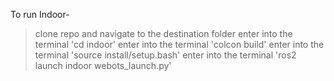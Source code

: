 To run Indoor-
> clone repo and navigate to the destination folder
> enter into the terminal 'cd indoor'
> enter into the terminal 'colcon build'
> enter into the terminal 'source install/setup.bash'
> enter into the terminal 'ros2 launch indoor webots_launch.py'